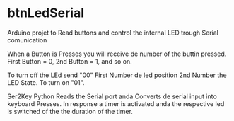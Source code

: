 # btnLedSerial
Arduino projet to Read buttons and control the internal LED trough Serial comunication

When a Button is Presses you will receive de number of the buttin pressed. First Button = 0, 2nd Button = 1, and so on.

To turn off the LEd send "00" First Number de led position 2nd Number the LED State.
To turn on "01".

Ser2Key Python Reads the Serial port anda Converts de serial input into keyboard Presses.
In response a timer is activated anda the respective led is switched of the the duration of the timer.
